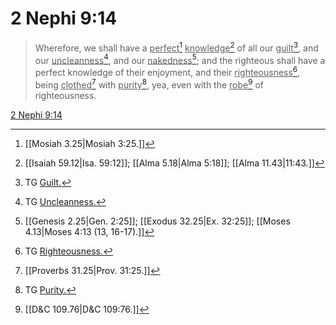 # 2 Nephi 9:14

> Wherefore, we shall have a <u>perfect</u>[^a] <u>knowledge</u>[^b] of all our <u>guilt</u>[^c], and our <u>uncleanness</u>[^d], and our <u>nakedness</u>[^e]; and the righteous shall have a perfect knowledge of their enjoyment, and their <u>righteousness</u>[^f], being <u>clothed</u>[^g] with <u>purity</u>[^h], yea, even with the <u>robe</u>[^i] of righteousness.

[2 Nephi 9:14](https://www.churchofjesuschrist.org/study/scriptures/bofm/2-ne/9?lang=eng&id=p14#p14)


[^a]: [[Mosiah 3.25|Mosiah 3:25.]]
[^b]: [[Isaiah 59.12|Isa. 59:12]]; [[Alma 5.18|Alma 5:18]]; [[Alma 11.43|11:43.]]
[^c]: TG [Guilt.](https://www.churchofjesuschrist.org/study/scriptures/tg/guilt?lang=eng)
[^d]: TG [Uncleanness.](https://www.churchofjesuschrist.org/study/scriptures/tg/uncleanness?lang=eng)
[^e]: [[Genesis 2.25|Gen. 2:25]]; [[Exodus 32.25|Ex. 32:25]]; [[Moses 4.13|Moses 4:13 (13, 16-17).]]
[^f]: TG [Righteousness.](https://www.churchofjesuschrist.org/study/scriptures/tg/righteousness?lang=eng)
[^g]: [[Proverbs 31.25|Prov. 31:25.]]
[^h]: TG [Purity.](https://www.churchofjesuschrist.org/study/scriptures/tg/purity?lang=eng)
[^i]: [[D&C 109.76|D&C 109:76.]]
